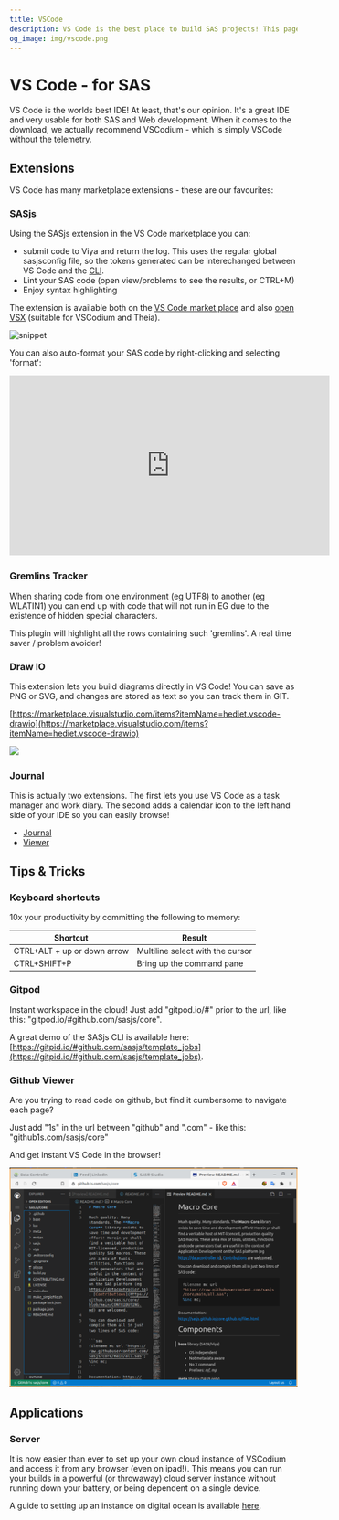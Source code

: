 ```yaml
---
title: VSCode
description: VS Code is the best place to build SAS projects! This page is full of useful tips, extensions, and other applications to help you get the most of this great IDE.
og_image: img/vscode.png
---
```


VS Code - for SAS
====================

VS Code is the worlds best IDE!  At least, that's our opinion. It's a great IDE and very usable for both SAS and Web development.  When it comes to the download, we actually recommend VSCodium - which is simply VSCode without the telemetry.  

## Extensions

VS Code has many marketplace extensions - these are our favourites:

### SASjs

Using the SASjs extension in the VS Code marketplace you can:

* submit code to Viya and return the log.  This uses the regular global sasjsconfig file, so the tokens generated can be interechanged between VS Code and the [CLI](https://cli.sasjs.io).
* Lint your SAS code (open view/problems to see the results, or CTRL+M)
* Enjoy syntax highlighting

The extension is available both on the [VS Code market place](https://marketplace.visualstudio.com/items?itemName=SASjs.sasjs-for-vscode) and also [open VSX](https://open-vsx.org/extension/sasjs/sasjs-for-vscode) (suitable for VSCodium and Theia).

![snippet](https://user-images.githubusercontent.com/4420615/111216128-4c9f4780-85d4-11eb-8284-189b7efa12b0.gif)

You can also auto-format your SAS code by right-clicking and selecting 'format':

<iframe width="560" height="315" src="https://www.youtube.com/embed/y_81mOz-bC0" title="YouTube video player" frameborder="0" allow="accelerometer; autoplay; clipboard-write; encrypted-media; gyroscope; picture-in-picture" allowfullscreen></iframe>

### Gremlins Tracker

When sharing code from one environment (eg UTF8) to another (eg WLATIN1) you can end up with code that will not run in EG due to the existence of hidden special characters.

This plugin will highlight all the rows containing such 'gremlins'.  A real time saver / problem avoider!

### Draw IO

This extension lets you build diagrams directly in VS Code!  You can save as PNG or SVG, and changes are stored as text so you can track them in GIT.

[https://marketplace.visualstudio.com/items?itemName=hediet.vscode-drawio](https://marketplace.visualstudio.com/items?itemName=hediet.vscode-drawio)

![](https://i.imgur.com/uBXho4J.png)

### Journal

This is actually two extensions.  The first lets you use VS Code as a task manager and work diary.  The second adds a calendar icon to the left hand side of your IDE so you can easily browse!

* [Journal](https://marketplace.visualstudio.com/items?itemName=Pajoma.vscode-journal)
* [Viewer](https://marketplace.visualstudio.com/items?itemName=Gruntfuggly.vscode-journal-view)

## Tips & Tricks

### Keyboard shortcuts

10x your productivity by committing the following to memory:

Shortcut | Result
---|---
CTRL+ALT + up or down arrow| Multiline select with the cursor
CTRL+SHIFT+P| Bring up the command pane

### Gitpod

Instant workspace in the cloud!  Just add "gitpod.io/#" prior to the url, like this:  "gitpod.io/#github.com/sasjs/core".

A great demo of the SASjs CLI is available here: [https://gitpid.io/#github.com/sasjs/template_jobs](https://gitpid.io/#github.com/sasjs/template_jobs).

### Github Viewer

Are you trying to read code on github, but find it cumbersome to navigate each page?

Just add "1s" in the url between "github" and ".com" - like this: "github1s.com/sasjs/core"

And get instant VS Code in the browser!

![sas vscode](img/vscode.png)

## Applications

### Server

It is now easier than ever to set up your own cloud instance of VSCodium and access it from any browser (even on ipad!).  This means you can run your builds in a powerful (or throwaway) cloud server instance without running down your battery, or being dependent on a single device.

A guide to setting up an instance on digital ocean is available [here](https://github.com/cdr/code-server/blob/v3.8.0/doc/guide.md).
